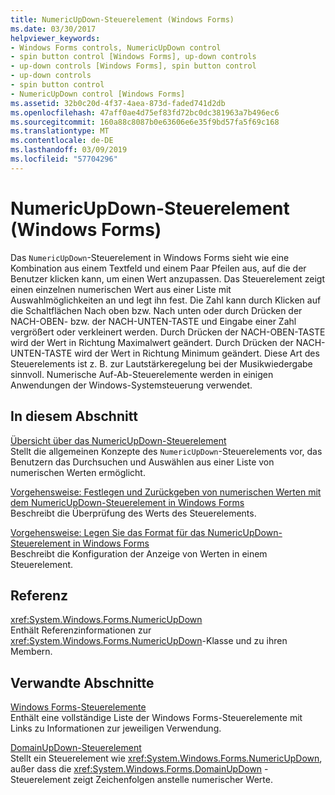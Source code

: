 ```yaml
---
title: NumericUpDown-Steuerelement (Windows Forms)
ms.date: 03/30/2017
helpviewer_keywords:
- Windows Forms controls, NumericUpDown control
- spin button control [Windows Forms], up-down controls
- up-down controls [Windows Forms], spin button control
- up-down controls
- spin button control
- NumericUpDown control [Windows Forms]
ms.assetid: 32b0c20d-4f37-4aea-873d-faded741d2db
ms.openlocfilehash: 47aff0ae4d75ef83fd72bc0dc381963a7b496ec6
ms.sourcegitcommit: 160a88c8087b0e63606e6e35f9bd57fa5f69c168
ms.translationtype: MT
ms.contentlocale: de-DE
ms.lasthandoff: 03/09/2019
ms.locfileid: "57704296"
---
```

# <a name="numericupdown-control-windows-forms"></a>NumericUpDown-Steuerelement (Windows Forms)
Das `NumericUpDown`-Steuerelement in Windows Forms sieht wie eine Kombination aus einem Textfeld und einem Paar Pfeilen aus, auf die der Benutzer klicken kann, um einen Wert anzupassen. Das Steuerelement zeigt einen einzelnen numerischen Wert aus einer Liste mit Auswahlmöglichkeiten an und legt ihn fest. Die Zahl kann durch Klicken auf die Schaltflächen Nach oben bzw. Nach unten oder durch Drücken der NACH-OBEN- bzw. der NACH-UNTEN-TASTE und Eingabe einer Zahl vergrößert oder verkleinert werden. Durch Drücken der NACH-OBEN-TASTE wird der Wert in Richtung Maximalwert geändert. Durch Drücken der NACH-UNTEN-TASTE wird der Wert in Richtung Minimum geändert. Diese Art des Steuerelements ist z. B. zur Lautstärkeregelung bei der Musikwiedergabe sinnvoll. Numerische Auf-Ab-Steuerelemente werden in einigen Anwendungen der Windows-Systemsteuerung verwendet.  
  
## <a name="in-this-section"></a>In diesem Abschnitt  
 [Übersicht über das NumericUpDown-Steuerelement](numericupdown-control-overview-windows-forms.md)  
 Stellt die allgemeinen Konzepte des `NumericUpDown`-Steuerelements vor, das Benutzern das Durchsuchen und Auswählen aus einer Liste von numerischen Werten ermöglicht.  
  
 [Vorgehensweise: Festlegen und Zurückgeben von numerischen Werten mit dem NumericUpDown-Steuerelement in Windows Forms](set-and-return-numeric-values-with-wf-numericupdown-control.md)  
 Beschreibt die Überprüfung des Werts des Steuerelements.  
  
 [Vorgehensweise: Legen Sie das Format für das NumericUpDown-Steuerelement in Windows Forms](how-to-set-the-format-for-the-windows-forms-numericupdown-control.md)  
 Beschreibt die Konfiguration der Anzeige von Werten in einem Steuerelement.  
  
## <a name="reference"></a>Referenz  
 <xref:System.Windows.Forms.NumericUpDown>  
 Enthält Referenzinformationen zur <xref:System.Windows.Forms.NumericUpDown>-Klasse und zu ihren Membern.  
  
## <a name="related-sections"></a>Verwandte Abschnitte  
 [Windows Forms-Steuerelemente](controls-to-use-on-windows-forms.md)  
 Enthält eine vollständige Liste der Windows Forms-Steuerelemente mit Links zu Informationen zur jeweiligen Verwendung.  
  
 [DomainUpDown-Steuerelement](domainupdown-control-windows-forms.md)  
 Stellt ein Steuerelement wie <xref:System.Windows.Forms.NumericUpDown>, außer dass die <xref:System.Windows.Forms.DomainUpDown> -Steuerelement zeigt Zeichenfolgen anstelle numerischer Werte.
